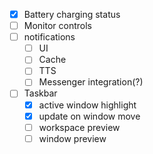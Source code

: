 - [x] Battery charging status
- [ ] Monitor controls
- [ ] notifications
    - [ ] UI
    - [ ] Cache
    - [ ] TTS
    - [ ] Messenger  integration(?)
- [ ] Taskbar
    - [x] active window highlight
    - [x] update on window move
    - [ ] workspace preview
    - [ ] window preview

